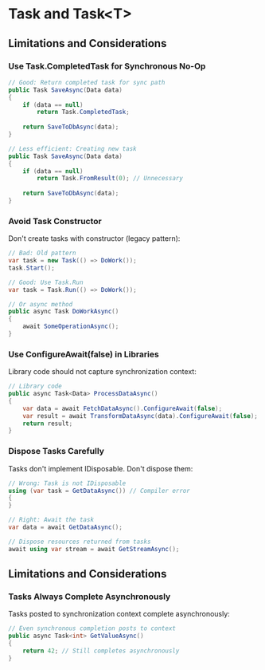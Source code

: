 # Task and Task&lt;T&gt;
## Limitations and Considerations
### Use Task.CompletedTask for Synchronous No-Op

```csharp
// Good: Return completed task for sync path
public Task SaveAsync(Data data)
{
    if (data == null)
        return Task.CompletedTask;
    
    return SaveToDbAsync(data);
}

// Less efficient: Creating new task
public Task SaveAsync(Data data)
{
    if (data == null)
        return Task.FromResult(0); // Unnecessary
    
    return SaveToDbAsync(data);
}
```

### Avoid Task Constructor

Don't create tasks with constructor (legacy pattern):

```csharp
// Bad: Old pattern
var task = new Task(() => DoWork());
task.Start();

// Good: Use Task.Run
var task = Task.Run(() => DoWork());

// Or async method
public async Task DoWorkAsync()
{
    await SomeOperationAsync();
}
```

### Use ConfigureAwait(false) in Libraries

Library code should not capture synchronization context:

```csharp
// Library code
public async Task<Data> ProcessDataAsync()
{
    var data = await FetchDataAsync().ConfigureAwait(false);
    var result = await TransformDataAsync(data).ConfigureAwait(false);
    return result;
}
```

### Dispose Tasks Carefully

Tasks don't implement IDisposable. Don't dispose them:

```csharp
// Wrong: Task is not IDisposable
using (var task = GetDataAsync()) // Compiler error
{
}

// Right: Await the task
var data = await GetDataAsync();

// Dispose resources returned from tasks
await using var stream = await GetStreamAsync();
```

## Limitations and Considerations

### Tasks Always Complete Asynchronously

Tasks posted to synchronization context complete asynchronously:

```csharp
// Even synchronous completion posts to context
public async Task<int> GetValueAsync()
{
    return 42; // Still completes asynchronously
}
```

